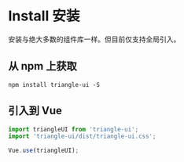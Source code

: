 # Install 安装

安装与绝大多数的组件库一样。但目前仅支持全局引入。

## 从 npm 上获取
```
npm install triangle-ui -S
```

## 引入到 Vue
```js
import triangleUI from 'triangle-ui';
import 'triangle-ui/dist/triangle-ui.css';

Vue.use(triangleUI);
```

